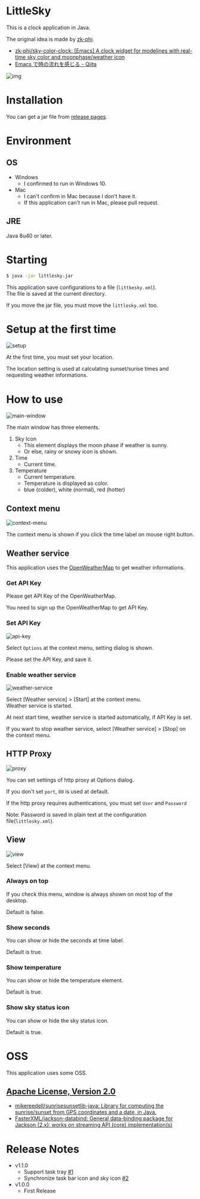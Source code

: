# LittleSky
This is a clock application in Java.  

The original idea is made by [zk-phi](https://github.com/zk-phi).

- [zk-phi/sky-color-clock: [Emacs] A clock widget for modelines with real-time sky color and moonphase/weather icon](https://github.com/zk-phi/sky-color-clock)
- [Emacs で時の流れを感じる - Qiita](https://qiita.com/zk_phi/items/11a419911db861b9211e)

![img](https://camo.qiitausercontent.com/a04f1b32466cf0813c018820a44d38ef9b62d662/68747470733a2f2f71696974612d696d6167652d73746f72652e73332e616d617a6f6e6177732e636f6d2f302f32383330322f34646433316363322d316332612d323731632d373265302d6136393161626131303265662e676966)

# Installation
You can get a jar file from [release pages](https://github.com/opengl-8080/little-sky/releases).

# Environment
## OS
- Windows
    - I confirmed to run in Windows 10.
- Mac
    - I can't confirm in Mac because I don't have it.
    - If this application can't run in Mac, please pull request.

## JRE
Java 8u40 or later.

# Starting
```bash
$ java -jar littlesky.jar
```

This application save configurations to a file (`littkesky.xml`).  
The file is saved at the current directory.

If you move the jar file, you must move the `littlesky.xml` too.

# Setup at the first time
![setup](https://camo.qiitausercontent.com/3d710bd50a9845b942ec98c8b6772affd5750fa1/68747470733a2f2f71696974612d696d6167652d73746f72652e73332e616d617a6f6e6177732e636f6d2f302f32383330322f38653065623037342d356130612d363337612d346538302d3064346436656338363934302e6a706567)

At the first time, you must set your location.

The location setting is used at calculating sunset/surise times and requesting weather informations.

# How to use
![main-window](https://camo.qiitausercontent.com/91ec451eb6b3b1a04de738f3cfbb2764d50fd983/68747470733a2f2f71696974612d696d6167652d73746f72652e73332e616d617a6f6e6177732e636f6d2f302f32383330322f65663265666335642d646237312d666563372d613431662d6262303730343534623163632e6a706567)

The main window has three elements.

1. Sky Icon
    - This element displays the moon phase if weather is sunny.
    - Or else, rainy or snowy icon is shown.
1. Time
    - Current time.
1. Temperature
    - Current temperature.
    - Temperature is displayed as color.
    - blue (colder), white (normal), red (hotter)

## Context menu
![context-menu](https://camo.qiitausercontent.com/d28b82f2dcb44d00434a4ee080d176f4ec081dc8/68747470733a2f2f71696974612d696d6167652d73746f72652e73332e616d617a6f6e6177732e636f6d2f302f32383330322f35363534346264642d633737662d383637382d616166622d6339633364343461666561312e6a706567)

The context menu is shown if you click the time label on mouse right button.

## Weather service
This application uses the [OpenWeatherMap](https://openweathermap.org/) to get weather informations.

### Get API Key
Please get API Key of the OpenWeatherMap.

You need to sign up the OpenWeatherMap to get API Key.

### Set API Key
![api-key](https://camo.qiitausercontent.com/7a3e78ab3f26a77fcc28b84404e330596b344f6c/68747470733a2f2f71696974612d696d6167652d73746f72652e73332e616d617a6f6e6177732e636f6d2f302f32383330322f65343233643633302d323866382d313263372d313836662d3936616135346665323231662e6a706567)

Select `Options` at the context menu, setting dialog is shown.

Please set the API Key, and save it.

### Enable weather service
![weather-service](https://camo.qiitausercontent.com/93588d22ef6b91966c4a021464373e6c36f9eee4/68747470733a2f2f71696974612d696d6167652d73746f72652e73332e616d617a6f6e6177732e636f6d2f302f32383330322f31626331326533662d633539362d643333322d343738642d3564646663366666323030622e6a706567)

Select [Weather service] > [Start] at the context menu.  
Weather service is started.

At next start time, weather service is started automatically, if API Key is set.

If you want to stop weather service, select [Weather service] > [Stop] on the context menu.

## HTTP Proxy
![proxy](https://camo.qiitausercontent.com/fd2231f46857d2470c34bca914e5a2eaa0f1618c/68747470733a2f2f71696974612d696d6167652d73746f72652e73332e616d617a6f6e6177732e636f6d2f302f32383330322f31306636633938312d393937642d313334352d386135632d6135386435346330313535352e6a706567)

You can set settings of http proxy at Options dialog.

If you don't set `port`, `80` is used at default.

If the http proxy requires authentications, you must set `User` and `Password`

Note: Password is saved in plain text at the configuration file(`littlesky.xml`).

## View
![view](https://camo.qiitausercontent.com/0e360060eca3b43dc08102d8e935b145cd1e8be7/68747470733a2f2f71696974612d696d6167652d73746f72652e73332e616d617a6f6e6177732e636f6d2f302f32383330322f37386266363966382d616236642d333932632d316666642d6631336562326339653864622e6a706567)

Select [View] at the context menu.

### Always on top
If you check this menu, window is always shown on most top of the desktop.

Default is false.

### Show seconds
You can show or hide the seconds at time label.

Default is true.

### Show temperature
You can show or hide the temperature element.

Default is true.

### Show sky status icon
You can show or hide the sky status icon.

Default is true.

# OSS
This application uses some OSS.

## [Apache License, Version 2.0](http://www.apache.org/licenses/LICENSE-2.0)
- [mikereedell/sunrisesunsetlib-java: Library for computing the sunrise/sunset from GPS coordinates and a date, in Java.](https://github.com/mikereedell/sunrisesunsetlib-java)
- [FasterXML/jackson-databind: General data-binding package for Jackson (2.x): works on streaming API (core) implementation(s)](https://github.com/FasterXML/jackson-databind)

# Release Notes
- v1.1.0
    - Support task tray [#1](https://github.com/opengl-8080/little-sky/issues/1)
    - Synchronize task bar icon and sky icon [#2](https://github.com/opengl-8080/little-sky/issues/2)
- v1.0.0
    - First Release
